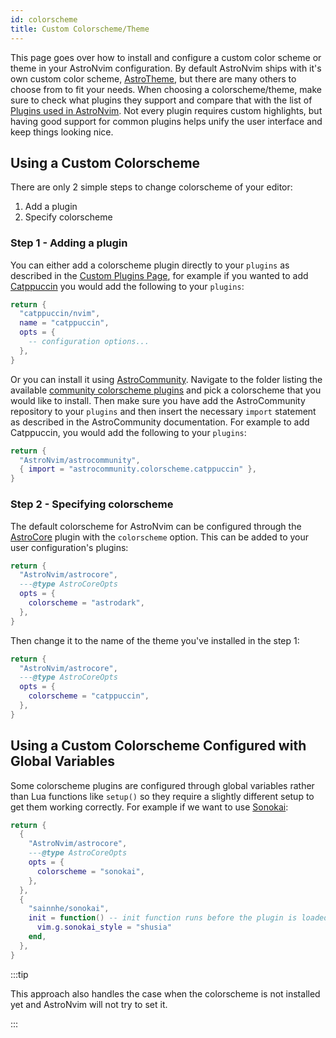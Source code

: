 ```yaml
---
id: colorscheme
title: Custom Colorscheme/Theme
---
```


This page goes over how to install and configure a custom color scheme or theme in your AstroNvim configuration. By default AstroNvim ships with it's own custom color scheme, [AstroTheme](https://github.com/AstroNvim/astrotheme), but there are many others to choose from to fit your needs. When choosing a colorscheme/theme, make sure to check what plugins they support and compare that with the list of [Plugins used in AstroNvim](https://docs.astronvim.com/acknowledgements/#-plugins-used-in-astronvim). Not every plugin requires custom highlights, but having good support for common plugins helps unify the user interface and keep things looking nice.

## Using a Custom Colorscheme

There are only 2 simple steps to change colorscheme of your editor:

1. Add a plugin
2. Specify colorscheme

### Step 1 - Adding a plugin

You can either add a colorscheme plugin directly to your `plugins` as described in the [Custom Plugins Page](../../configuration/custom_plugins), for example if you wanted to add [Catppuccin](https://github.com/catppuccin/nvim) you would add the following to your `plugins`:

```lua
return {
  "catppuccin/nvim",
  name = "catppuccin",
  opts = {
    -- configuration options...
  },
}
```

Or you can install it using [AstroCommunity](https://github.com/AstroNvim/astrocommunity). Navigate to the folder listing the available [community colorscheme plugins](https://github.com/AstroNvim/astrocommunity/tree/main/lua/astrocommunity/colorscheme) and pick a colorscheme that you would like to install. Then make sure you have add the AstroCommunity repository to your `plugins` and then insert the necessary `import` statement as described in the AstroCommunity documentation. For example to add Catppuccin, you would add the following to your `plugins`:

```lua
return {
  "AstroNvim/astrocommunity",
  { import = "astrocommunity.colorscheme.catppuccin" },
}
```

### Step 2 - Specifying colorscheme

The default colorscheme for AstroNvim can be configured through the [AstroCore](https://github.com/AstroNvim/astrocore) plugin with the `colorscheme` option. This can be added to your user configuration's plugins:

```lua
return {
  "AstroNvim/astrocore",
  ---@type AstroCoreOpts
  opts = {
    colorscheme = "astrodark",
  },
}
```

Then change it to the name of the theme you've installed in the step 1:

```lua
return {
  "AstroNvim/astrocore",
  ---@type AstroCoreOpts
  opts = {
    colorscheme = "catppuccin",
  },
}
```

## Using a Custom Colorscheme Configured with Global Variables

Some colorscheme plugins are configured through global variables rather than Lua functions like `setup()` so they require a slightly different setup to get them working correctly. For example if we want to use [Sonokai](https://github.com/sainnhe/sonokai):

```lua
return {
  {
    "AstroNvim/astrocore",
    ---@type AstroCoreOpts
    opts = {
      colorscheme = "sonokai",
    },
  },
  {
    "sainnhe/sonokai",
    init = function() -- init function runs before the plugin is loaded
      vim.g.sonokai_style = "shusia"
    end,
  },
}
```

:::tip

This approach also handles the case when the colorscheme is not installed yet and AstroNvim will not try to set it.

:::
